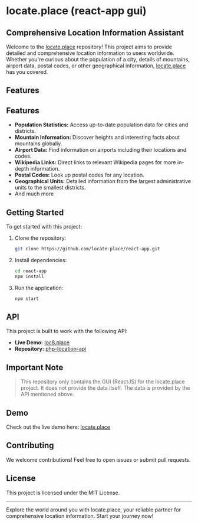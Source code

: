 # locate.place (react-app gui)

## Comprehensive Location Information Assistant

Welcome to the [locate.place](https://locate.place) repository! This project aims to provide detailed and comprehensive location information
to users worldwide. Whether you're curious about the population of a city, details of mountains, airport data, postal
codes, or other geographical information, [locate.place](https://locate.place) has you covered.

## Features

## Features

- **Population Statistics:** Access up-to-date population data for cities and districts.
- **Mountain Information:** Discover heights and interesting facts about mountains globally.
- **Airport Data:** Find information on airports including their locations and codes.
- **Wikipedia Links:** Direct links to relevant Wikipedia pages for more in-depth information.
- **Postal Codes:** Look up postal codes for any location.
- **Geographical Units:** Detailed information from the largest administrative units to the smallest districts.
- And much more

## Getting Started

To get started with this project:

1. Clone the repository:
    ```bash
    git clone https://github.com/locate-place/react-app.git
    ```
2. Install dependencies:
    ```bash
    cd react-app
    npm install
    ```
3. Run the application:
    ```bash
    npm start
    ```

## API

This project is built to work with the following API:

- **Live Demo:** [loc8.place](https://loc8.place)
- **Repository:** [php-location-api](https://github.com/locate-place/php-location-api)

## Important Note

> This repository only contains the GUI (ReactJS) for the locate.place project. It does not provide the data itself. The data is provided by the API mentioned above.

## Demo

Check out the live demo here: [locate.place](https://location.place)

## Contributing

We welcome contributions! Feel free to open issues or submit pull requests.

## License

This project is licensed under the MIT License.

---

Explore the world around you with locate.place, your reliable partner for comprehensive location information. Start your
journey now!